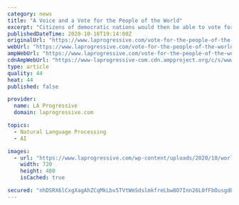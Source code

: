 ```yaml
---
category: news
title: "A Voice and a Vote for the People of the World"
excerpt: "Citizens of democratic nations would then be able to vote for global leaders to represent them on the global stage."
publishedDateTime: 2020-10-16T19:14:00Z
originalUrl: "https://www.laprogressive.com/vote-for-the-people-of-the-world/"
webUrl: "https://www.laprogressive.com/vote-for-the-people-of-the-world/"
ampWebUrl: "https://www.laprogressive.com/vote-for-the-people-of-the-world/amp/"
cdnAmpWebUrl: "https://www-laprogressive-com.cdn.ampproject.org/c/s/www.laprogressive.com/vote-for-the-people-of-the-world/amp/"
type: article
quality: 44
heat: 44
published: false

provider:
  name: LA Progressive
  domain: laprogressive.com

topics:
  - Natural Language Processing
  - AI

images:
  - url: "https://www.laprogressive.com/wp-content/uploads/2020/10/world-parliament-720.jpg"
    width: 720
    height: 480
    isCached: true

secured: "nhDSRX6lCxgXagAhZCqMkLbv5TVtWmSdslmkfreLbw8O7Inn26L0fFbOusgdBU+aAH2OW9Pifds6XMnK5Aa87ww2NvUU8BB4MxktU13yjvu1xgoPWgPHq7u1ANYAUibtb7HLgznOA1DQjariIANkZGs/WVGLImbqgkM5FfGl4kba2IWzzkCpze98skMhKcZKUy03Cjwu6nc6j/ubZLsR0w+CAbyZR/pMOPaqJyrX349+Q+fdQE5XAVbHaUSQEpBW9NdDQCaVM8iseDNiooF9u3X9wkJvOuAM7CbFzN8ZkQqc9jQexzquQEMGqw5PlHZuEuzjGn6DJmuHGlHkWF7El8P5MfeM5z1xo6gnZNGriww=;KWyHQZ2DoyRdE64cogZC2g=="
---
```


